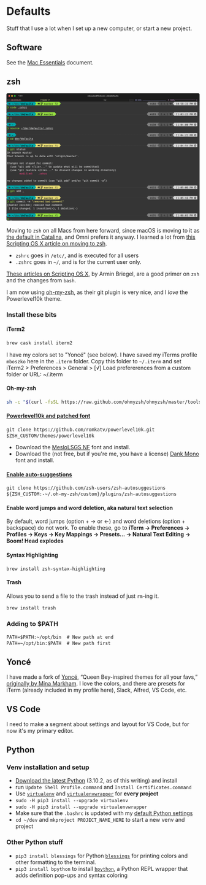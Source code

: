 # Defaults

Stuff that I use a lot when I set up a new computer, or start a new project.

## Software

See the [Mac Essentials](https://github.com/bobtiki/defaults/blob/master/mac_essentials.md) document.

## zsh

![customized zsh screenshot](media/zsh.png "customized zsh screenshot")

Moving to `zsh` on all Macs from here forward, since macOS is moving to it as [the default in Catalina](https://support.apple.com/en-us/HT208050), and Omni prefers it anyway. I learned a lot from [this Scripting OS X article on moving to zsh](https://scriptingosx.com/2019/06/moving-to-zsh/).

- `zshrc` goes in `/etc/`, and is executed for all users
- `.zshrc` goes in `~/`, and is for the current user only.

[These articles on Scripting OS X](https://scriptingosx.com/2019/06/moving-to-zsh/), by Armin Briegel, are a good primer on `zsh` and the changes from `bash`.

I am now using [oh-my-zsh](https://ohmyz.sh/), as their git plugin is very nice, and I *love* the Powerlevel10k theme.

### Install these bits

#### iTerm2

```sh
brew cask install iterm2
```

I have my colors set to "Yoncé" (see below). I have saved my iTerms profile `mboszko` here in the `.iterm` folder. Copy this folder to `~/.iterm` and set iTerm2 > Preferences > General > [√] Load prefererences from a custom folder or URL: ~/.iterm

#### Oh-my-zsh

```sh
sh -c "$(curl -fsSL https://raw.github.com/ohmyzsh/ohmyzsh/master/tools/install.sh)"
```

#### [Powerlevel10k and patched font](https://gist.github.com/kevin-smets/8568070)

```
git clone https://github.com/romkatv/powerlevel10k.git $ZSH_CUSTOM/themes/powerlevel10k
```

- Download the [MesloLSGS NF](https://github.com/romkatv/powerlevel10k#fonts) font and install.
- Download the (not free, but if you're me, you have a license) [Dank Mono](https://philpl.gumroad.com/l/dank-mono) font and install.

#### [Enable auto-suggestions](https://github.com/zsh-users/zsh-autosuggestions/blob/master/INSTALL.md#oh-my-zsh)

```
git clone https://github.com/zsh-users/zsh-autosuggestions ${ZSH_CUSTOM:-~/.oh-my-zsh/custom}/plugins/zsh-autosuggestions
```

#### Enable word jumps and word deletion, aka natural text selection

By default, word jumps (option + → or ←) and word deletions (option + backspace) do not work. To enable these, go to **iTerm → Preferences → Profiles → Keys → Key Mappings → Presets... → Natural Text Editing → Boom! Head explodes**

#### Syntax Highlighting

```
brew install zsh-syntax-highlighting
```

#### Trash

Allows you to send a file to the trash instead of just `rm`-ing it.

```zsh
brew install trash
```

### Adding to $PATH

    PATH=$PATH:~/opt/bin  # New path at end
    PATH=~/opt/bin:$PATH  # New path first

## Yoncé

I have made a fork of [Yoncé](https://github.com/swizzlevixen/yonce), “Queen Bey-inspired themes for all your favs,” [originally by Mina Markham](https://yoncetheme.com/). I love the colors, and there are presets for iTerm (already included in my profile here), Slack, Alfred, VS Code, etc.

## VS Code

I need to make a segment about settings and layout for VS Code, but for now it's my primary editor. 

## Python

### Venv installation and setup

- [Download the latest Python](https://www.python.org/downloads/mac-osx/) (3.10.2, as of this writing) and install
- run `Update Shell Profile.command` and `Install Certificates.command`
- Use [`virtualenv`](https://pypi.org/project/virtualenv/) and [`virtualenvwrapper`](https://pypi.org/project/virtualenvwrapper/) for **every project**
- `sudo -H pip3 install --upgrade virtualenv`
- `sudo -H pip3 install --upgrade virtualenvwrapper`
- Make sure that the `.bashrc` is updated with my [default Python settings](https://github.com/bobtiki/defaults/blob/master/.bashrc)
- `cd ~/dev` and `mkproject PROJECT_NAME_HERE` to start a new venv and project

### Other Python stuff

- `pip3 install blessings` for Python [`blessings`](https://github.com/erikrose/blessings) for printing colors and other formatting to the terminal.
- `pip3 install bpython` to install [`bpython`](https://bpython-interpreter.org/), a Python REPL wrapper that adds definition pop-ups and syntax coloring

